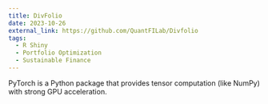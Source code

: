 ```yaml
---
title: DivFolio
date: 2023-10-26
external_link: https://github.com/QuantFILab/Divfolio
tags:
  - R Shiny
  - Portfolio Optimization
  - Sustainable Finance
---
```


PyTorch is a Python package that provides tensor computation (like NumPy) with strong GPU acceleration.

<!--more-->
